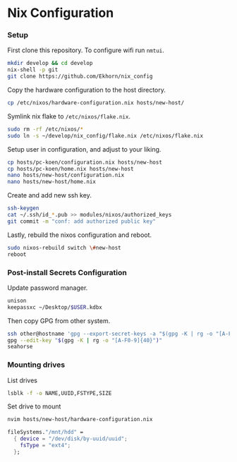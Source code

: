 # Nix Configuration

### Setup

First clone this repository. To configure wifi run `nmtui`.

```sh
mkdir develop && cd develop
nix-shell -p git
git clone https://github.com/Ekhorn/nix_config
```

Copy the hardware configuration to the host directory.

```sh
cp /etc/nixos/hardware-configuration.nix hosts/new-host/
```

Symlink nix flake to `/etc/nixos/flake.nix`.

```sh
sudo rm -rf /etc/nixos/*
sudo ln -s ~/develop/nix_config/flake.nix /etc/nixos/flake.nix
```

Setup user in configuration, and adjust to your liking.

```sh
cp hosts/pc-koen/configuration.nix hosts/new-host
cp hosts/pc-koen/home.nix hosts/new-host
nano hosts/new-host/configuration.nix
nano hosts/new-host/home.nix
```

Create and add new ssh key.

```sh
ssh-keygen
cat ~/.ssh/id_*.pub >> modules/nixos/authorized_keys
git commit -m "conf: add authorized public key"
```

Lastly, rebuild the nixos configuration and reboot.

```sh
sudo nixos-rebuild switch \#new-host
reboot
```

### Post-install Secrets Configuration

Update password manager.

```sh
unison
keepassxc ~/Desktop/$USER.kdbx
```

Then copy GPG from other system.

```sh
ssh other@hostname 'gpg --export-secret-keys -a "$(gpg -K | rg -o "[A-F0-9]{40}")"' | gpg --import
gpg --edit-key "$(gpg -K | rg -o "[A-F0-9]{40}")"
seahorse
```

### Mounting drives

<!-- TODO: consider disko configs?? -->

List drives

```sh
lsblk -f -o NAME,UUID,FSTYPE,SIZE
```

Set drive to mount

```sh
nvim hosts/new-host/hardware-configuration.nix
```

```nix
fileSystems."/mnt/hdd" =
  { device = "/dev/disk/by-uuid/uuid";
    fsType = "ext4";
  };
```
